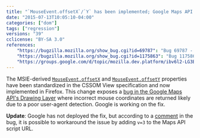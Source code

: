```yaml
---
title: "`MouseEvent.offsetX`/`Y` has been implemented; Google Maps API behaves wrongly"
date: "2015-07-13T10:05:10-04:00"
categories: ["dom"]
tags: ["regression"]
versions: "39"
cclicense: "BY-SA 3.0"
references:
    "https://bugzilla.mozilla.org/show_bug.cgi?id=69787": "Bug 69787 - Implement MSIE\'s event.offsetX, event.offsetY as mouse coordinates inside target element"
    "https://bugzilla.mozilla.org/show_bug.cgi?id=1175863": "Bug 1175863 - Google Maps API V3 drawing manager bug"
    "https://groups.google.com/d/topic/mozilla.dev.platform/ibv6l2-LG3E/discussion": "Intent to ship: MouseEvent.offsetX/Y"
---
```

The MSIE-derived [`MouseEvent.offsetX`](https://developer.mozilla.org/en-US/docs/Web/API/MouseEvent/offsetX) and [`MouseEvent.offsetY`](https://developer.mozilla.org/en-US/docs/Web/API/MouseEvent/offsetY) properties have been standardized in the CSSOM View specification and now implemented in Firefox. This change exposes a [bug in the Google Maps API's Drawing Layer](https://code.google.com/p/gmaps-api-issues/issues/detail?id=8278) where incorrect mouse coordinates are returned likely due to a poor user-agent detection. Google is working on the fix.

**Update**: Google has not deployed the fix, but according to a [comment](https://bugzilla.mozilla.org/show_bug.cgi?id=1175863#c24) in the bug, it is possible to workaround the issue by adding `v=3` to the Maps API script URL.
